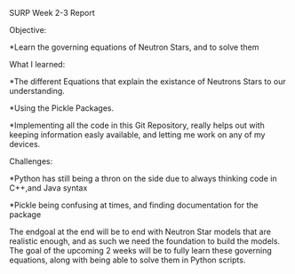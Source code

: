 SURP Week 2-3 Report

Objective:

  *Learn the governing equations of Neutron Stars, and to solve them
  
What I learned:

  *The different Equations that explain the existance of Neutrons Stars to our understanding.
  
  *Using the Pickle Packages. 
  
  *Implementing all the code in this Git Repository, really helps out with keeping information easly available, and letting me work on any of my devices.
  
Challenges:

  *Python has still being a thron on the side due to always thinking code in C++,and Java syntax
  
  *Pickle being confusing at times, and finding documentation for the package

The endgoal at the end will be to end with Neutron Star models that are realistic enough, and as such we need the foundation to build the models. The goal of the upcoming 2 weeks will be to fully learn these governing equations, along with being able to solve them in Python scripts.
